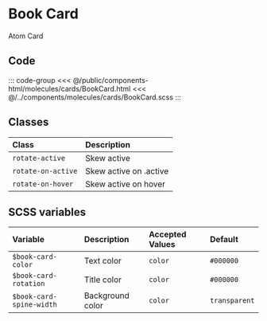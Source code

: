 # Book Card

<Badge type="tip">Atom</Badge> <Badge type="info">Card</Badge>

<div class="dev-section">
    <!--@include: ../../public/components-html/molecules/cards/BookCard.html -->
</div>

## Code

::: code-group
<<< @/public/components-html/molecules/cards/BookCard.html
<<< @/../components/molecules/cards/BookCard.scss
:::

## Classes

| Class               | Description             |
|:--------------------|:------------------------|
| `rotate-active`     | Skew active             |
| `rotate-on-active`  | Skew active on .active  |
| `rotate-on-hover`   | Skew active on hover    |

## SCSS variables

| Variable                 | Description      | Accepted Values | Default       |
|:-------------------------|:-----------------|:----------------|:--------------|
| `$book-card-color`       | Text color       | `color`         | `#000000`     |
| `$book-card-rotation`    | Title color      | `color`         | `#000000`     |
| `$book-card-spine-width` | Background color | `color`         | `transparent` |


<style lang="scss">
@import "docs/theme.scss";

$book-card-color: $primary-color;

@import "components/molecules/cards/BookCard.scss";
</style>